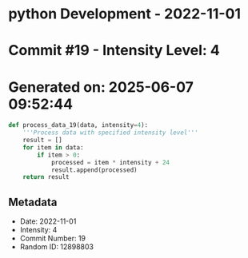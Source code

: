 ﻿# python Development - 2022-11-01
# Commit #19 - Intensity Level: 4
# Generated on: 2025-06-07 09:52:44
```python
def process_data_19(data, intensity=4):
    '''Process data with specified intensity level'''
    result = []
    for item in data:
        if item > 0:
            processed = item * intensity + 24
            result.append(processed)
    return result
```
## Metadata
- Date: 2022-11-01
- Intensity: 4
- Commit Number: 19
- Random ID: 12898803
